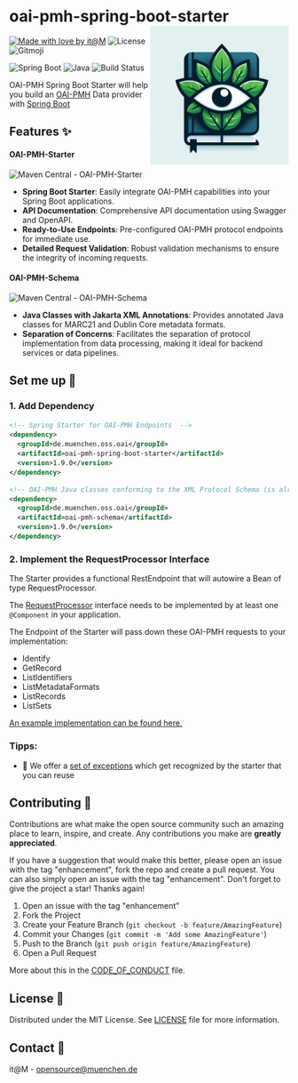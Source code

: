 # oai-pmh-spring-boot-starter <img src="./docs/project_logo.png" align="right" height="250" />

[![Made with love by it@M][made-with-love-shield]][itm-opensource]
![License](https://img.shields.io/github/license/it-at-m/oai-pmh-spring-boot-starter?style=for-the-badge)
![Gitmoji](https://img.shields.io/badge/gitmoji-%20😜%20😍-FFDD67.svg?style=for-the-badge)

![Spring Boot](https://img.shields.io/badge/spring--boot-3.4.0-brightgreen?style=for-the-badge)
![Java](https://img.shields.io/badge/java-21-brightgreen?style=for-the-badge)
![Build Status](https://img.shields.io/github/actions/workflow/status/it-at-m/oai-pmh-spring-boot-starter/maven.yml?style=for-the-badge)

OAI-PMH Spring Boot Starter will help you build an [OAI-PMH](https://www.openarchives.org/pmh/) Data provider
with [Spring Boot](https://github.com/spring-projects/spring-boot)

## Features ✨

#### OAI-PMH-Starter

![Maven Central - OAI-PMH-Starter](https://img.shields.io/maven-central/v/de.muenchen.oss.oai/oai-pmh-spring-boot-starter?style=for-the-badge)

- **Spring Boot Starter**: Easily integrate OAI-PMH capabilities into your Spring Boot applications.
- **API Documentation**: Comprehensive API documentation using Swagger and OpenAPI.
- **Ready-to-Use Endpoints**: Pre-configured OAI-PMH protocol endpoints for immediate use.
- **Detailed Request Validation**: Robust validation mechanisms to ensure the integrity of incoming requests.

#### OAI-PMH-Schema

![Maven Central - OAI-PMH-Schema](https://img.shields.io/maven-central/v/de.muenchen.oss.oai/oai-pmh-schema?style=for-the-badge)

- **Java Classes with Jakarta XML Annotations**: Provides annotated Java classes for MARC21 and Dublin Core metadata
  formats.
- **Separation of Concerns**: Facilitates the separation of protocol implementation from data processing, making it
  ideal for backend services or data pipelines.

## Set me up 🔧

### 1. Add Dependency

```xml
<!-- Spring Starter for OAI-PMH Endpoints  -->
<dependency>
  <groupId>de.muenchen.oss.oai</groupId>
  <artifactId>oai-pmh-spring-boot-starter</artifactId>
  <version>1.9.0</version>
</dependency>
```

```xml
<!-- OAI-PMH Java classes conforming to the XML Protocol Schema (is already part of de.muenchen.oss.oai.oai-pmh-spring-boot-starter)  -->
<dependency>
  <groupId>de.muenchen.oss.oai</groupId>
  <artifactId>oai-pmh-schema</artifactId>
  <version>1.9.0</version>
</dependency>

```

### 2. Implement the RequestProcessor Interface

The Starter provides a functional RestEndpoint that will autowire a Bean of type RequestProcessor.

The [RequestProcessor](oai-pmh-schema/src/main/java/de/muenchen/oss/oai/pmh/RequestProcessor.java)
interface needs to be implemented by at least one `@Component` in your application.

The Endpoint of the Starter will pass down these OAI-PMH requests to your implementation:

- Identify
- GetRecord
- ListIdentifiers
- ListMetadataFormats
- ListRecords
- ListSets

[An example implementation can be found here.](oai-pmh-spring-boot-starter/src/main/java/de/muenchen/oss/oai/pmh/starter/webservice/RequestProcessorImplementation.java)

### Tipps:

- 🥅 We offer a [set of exceptions](oai-pmh-schema/src/main/java/de/muenchen/oss/oai/pmh/exceptions) which get recognized
  by the starter that you can reuse

## Contributing 🤝

Contributions are what make the open source community such an amazing place to learn, inspire, and create. Any contributions you make are **greatly appreciated**.

If you have a suggestion that would make this better, please open an issue with the tag "enhancement", fork the repo and create a pull request. You can also simply open an issue with the tag "enhancement".
Don't forget to give the project a star! Thanks again!

1. Open an issue with the tag "enhancement"
2. Fork the Project
3. Create your Feature Branch (`git checkout -b feature/AmazingFeature`)
4. Commit your Changes (`git commit -m 'Add some AmazingFeature'`)
5. Push to the Branch (`git push origin feature/AmazingFeature`)
6. Open a Pull Request

More about this in the [CODE_OF_CONDUCT](/CODE_OF_CONDUCT.md) file.

## License 📄

Distributed under the MIT License. See [LICENSE](LICENSE) file for more information.

## Contact 💌

it@M - opensource@muenchen.de

<!-- project shields / links -->
[made-with-love-shield]: https://img.shields.io/badge/made%20with%20%E2%9D%A4%20by-it%40M-yellow?style=for-the-badge
[itm-opensource]: https://opensource.muenchen.de/

[repo-url]: https://github.com/it-at-m/oai-pmh-spring-boot-starter
